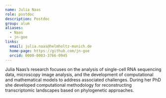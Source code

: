 ```yaml
---
name: Julia Naas
role: postdoc
description: Postdoc
group: alum
aliases:
  - Naas
  - jn-goe
links:
  email: julia.naas@helmholtz-munich.de
  home-page: https://github.com/jn-goe
  orcid: 0000-0003-3766-0945
---
```


Julia Naas’s research focuses on the analysis of single-cell RNA sequencing data, microscopy image analysis, and the development of computational and mathematical models to address associated challenges. During her PhD she developed computational methodology for reconstructing transcriptomic landscapes based on phylogenetic approaches.
